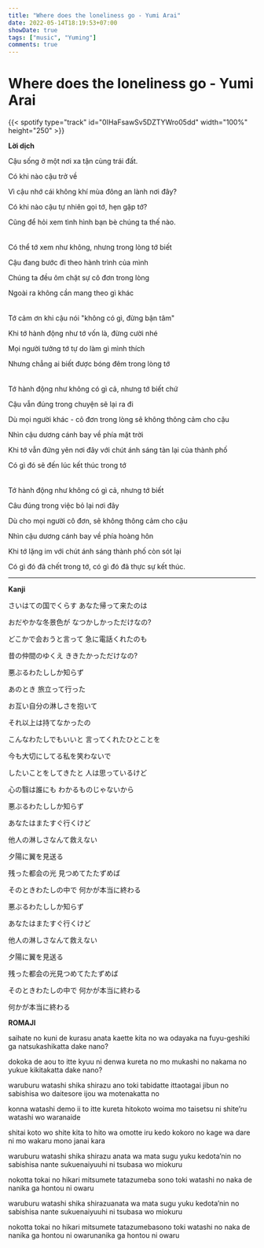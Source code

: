 ```yaml
---
title: "Where does the loneliness go - Yumi Arai"
date: 2022-05-14T18:19:53+07:00
showDate: true
tags: ["music", "Yuming"]
comments: true
---
```


# Where does the loneliness go - Yumi Arai

{{< spotify type="track" id="0IHaFsawSv5DZTYWro05dd" width="100%" height="250" >}}

**Lời dịch**

Cậu sống ở một nơi xa tận cùng trái đất.

Có khi nào cậu trở về

Vì cậu nhớ cái không khí mùa đông an lành nơi đây?

Có khi nào cậu tự nhiên gọi tớ, hẹn gặp tớ?

Cũng để hỏi xem tình hình bạn bè chúng ta thế nào.
\
\
\
Có thể tớ xem như không, nhưng trong lòng tớ biết

Cậu đang bước đi theo hành trình của mình

Chúng ta đều ôm chặt sự cô đơn trong lòng

Ngoài ra không cần mang theo gì khác
\
\
\
Tớ cảm ơn khi cậu nói "không có gì, đừng bận tâm"

Khi tớ hành động như tớ vốn là, đừng cười nhé

Mọi người tưởng tớ tự do làm gì mình thích

Nhưng chẳng ai biết được bóng đêm trong lòng tớ
\
\
\
Tớ hành động như không có gì cả, nhưng tớ biết chứ

Cậu vẫn đúng trong chuyện sẽ lại ra đi

Dù mọi người khác - cô đơn trong lòng sẽ không thông cảm cho cậu

Nhìn cậu dương cánh bay về phía mặt trời

Khi tớ vẫn đứng yên nơi đây với chút ánh sáng tàn lại của thành phố

Có gì đó sẽ đến lúc kết thúc trong tớ
\
\
\
Tớ hành động như không có gì cả, nhưng tớ biết

Câu đúng trong việc bỏ lại nơi đây

Dù cho mọi người cô đơn, sẽ không thông cảm cho cậu

Nhìn cậu dương cánh bay về phía hoàng hôn

Khi tớ lặng im với chút ánh sáng thành phố còn sót lại

Có gì đó đã chết trong tớ, có gì đó đã thực sự kết thúc.

---

**Kanji**

さいはての国でくらす あなた帰って来たのは

おだやかな冬景色が なつかしかっただけなの?

どこかで会おうと言って 急に電話くれたのも

昔の仲間のゆくえ ききたかっただけなの?

悪ぶるわたししか知らず

あのとき 旅立って行った

お互い自分の淋しさを抱いて

それ以上は持てなかったの

こんなわたしでもいいと 言ってくれたひとことを

今も大切にしてる私を笑わないで

したいことをしてきたと 人は思っているけど

心の翳は誰にも わかるものじゃないから

悪ぶるわたししか知らず

あなたはまたすぐ行くけど

他人の淋しさなんて救えない

夕陽に翼を見送る

残った都会の光 見つめてたたずめば

そのときわたしの中で 何かが本当に終わる

悪ぶるわたししか知らず

あなたはまたすぐ行くけど

他人の淋しさなんて救えない

夕陽に翼を見送る

残った都会の光見つめてたたずめば

そのときわたしの中で 何かが本当に終わる

何かが本当に終わる

**ROMAJI**

saihate no kuni de kurasu anata kaette kita no wa  odayaka na fuyu-geshiki ga natsukashikatta dake nano?

dokoka de aou to itte kyuu ni denwa kureta no mo  mukashi no nakama no yukue kikitakatta dake nano?

waruburu watashi shika shirazu ano toki tabidatte ittaotagai jibun no sabishisa wo daitesore ijou wa motenakatta no

konna watashi demo ii to itte kureta hitokoto woima mo taisetsu ni shite’ru watashi wo waranaide

shitai koto wo shite kita to hito wa omotte iru kedo  kokoro no kage wa dare ni mo wakaru mono janai kara

waruburu watashi shika shirazu  anata wa mata sugu yuku kedota’nin no sabishisa nante sukuenaiyuuhi ni tsubasa wo miokuru

nokotta tokai no hikari mitsumete tatazumeba sono toki watashi no naka de nanika ga hontou ni owaru

waruburu watashi shika shirazuanata wa mata sugu yuku kedota’nin no sabishisa nante sukuenaiyuuhi ni tsubasa wo miokuru

nokotta tokai no hikari mitsumete tatazumebasono toki watashi no naka de nanika ga hontou ni owarunanika ga hontou ni owaru
